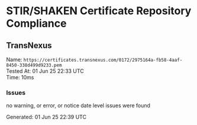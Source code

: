 # STIR/SHAKEN Certificate Repository Compliance

## TransNexus

Name: `https://certificates.transnexus.com/0172/2975164a-fb58-4aaf-8450-338d499d9233.pem`\
Tested At: 01 Jun 25 22:33 UTC\
Time: 10ms

### Issues

no warning, or error, or notice date level issues were found

Generated: 01 Jun 25 22:39 UTC